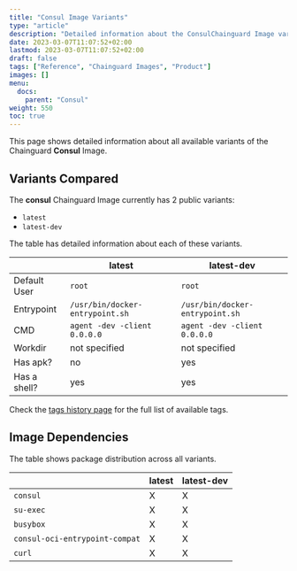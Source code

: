 ```yaml
---
title: "Consul Image Variants"
type: "article"
description: "Detailed information about the ConsulChainguard Image variants"
date: 2023-03-07T11:07:52+02:00
lastmod: 2023-03-07T11:07:52+02:00
draft: false
tags: ["Reference", "Chainguard Images", "Product"]
images: []
menu:
  docs:
    parent: "Consul"
weight: 550
toc: true
---
```


This page shows detailed information about all available variants of the Chainguard **Consul** Image.

## Variants Compared
The **consul** Chainguard Image currently has 2 public variants: 

- `latest`
- `latest-dev`

The table has detailed information about each of these variants.

|              | latest                          | latest-dev                      |
|--------------|---------------------------------|---------------------------------|
| Default User | `root`                          | `root`                          |
| Entrypoint   | `/usr/bin/docker-entrypoint.sh` | `/usr/bin/docker-entrypoint.sh` |
| CMD          | `agent -dev -client 0.0.0.0`    | `agent -dev -client 0.0.0.0`    |
| Workdir      | not specified                   | not specified                   |
| Has apk?     | no                              | yes                             |
| Has a shell? | yes                             | yes                             |

Check the [tags history page](/chainguard/chainguard-images/reference/consul/tags_history/) for the full list of available tags.
## Image Dependencies
The table shows package distribution across all variants.

|                                | latest | latest-dev |
|--------------------------------|--------|------------|
| `consul`                       | X      | X          |
| `su-exec`                      | X      | X          |
| `busybox`                      | X      | X          |
| `consul-oci-entrypoint-compat` | X      | X          |
| `curl`                         | X      | X          |
